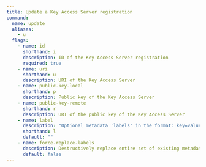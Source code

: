 ```yaml
---
title: Update a Key Access Server registration
command:
  name: update
  aliases:
    - u
  flags:
    - name: id
      shorthand: i
      description: ID of the Key Access Server registration
      required: true
    - name: uri
      shorthand: u
      description: URI of the Key Access Server
    - name: public-key-local
      shorthand: p
      description: Public key of the Key Access Server
    - name: public-key-remote
      shorthand: r
      description: URI of the public key of the Key Access Server
    - name: label
      description: "Optional metadata 'labels' in the format: key=value"
      shorthand: l
      default: ""
    - name: force-replace-labels
      description: Destructively replace entire set of existing metadata 'labels' with any provided to this command
      default: false
---
```

